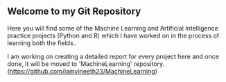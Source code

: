 ## Welcome to my Git Repository

Here you will find some of the Machine Learning and Artificial Intelligence practice projects (Python and R) which I have worked on in the process of learning both the fields..

I am working on creating a detailed report for every project here and once done, it will be moved to 'MachineLearning' repository. (https://github.com/iamvineeth23/MachineLearning)
